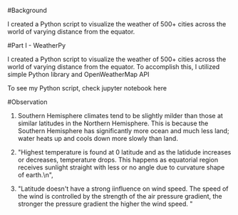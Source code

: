 #Background

I created a Python script to visualize the weather of 500+ cities across the world of varying distance from the equator.

#Part I - WeatherPy

I created a Python script to visualize the weather of 500+ cities across the world of varying distance from the equator. To accomplish this, I utilized simple Python library and OpenWeatherMap API

To see my Python script, check jupyter notebook here

#Observation

1. Southern Hemisphere climates tend to be slightly milder than those at similar latitudes in the Northern Hemisphere. This is because the Southern Hemisphere has significantly more ocean and much less land; water heats up and cools down more slowly than land.

2. "Highest temperature is found at 0 latitude and as the latidude increases or decreases, temperature drops. This happens as equatorial region receives sunlight straight with less or no angle due to curvature shape of earth.\n",

3. "Latitude doesn't have a strong iinfluence on wind speed. The speed of the wind is controlled by the strength of the air pressure gradient, the stronger the pressure gradient the higher the wind speed. "


